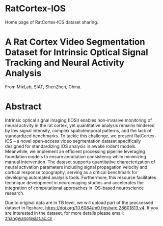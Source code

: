 # RatCortex-IOS
Home page of RatCortex-IOS dataset sharing.

# A Rat Cortex Video Segmentation Dataset for Intrinsic Optical Signal Tracking and Neural Activity Analysis
From MixLab, SIAT, ShenZhen, China.

# Abstract
Intrinsic optical signal imaging (IOSI) enables non-invasive monitoring of neural activity in the rat cortex, yet quantitative analysis remains hindered by low signal intensity, complex spatiotemporal patterns, and the lack of standardized benchmarks. To tackle this challenge, we present RatCortex-IOS – a novel open-access video segmentation dataset specifically designed for standardizing IOS analysis in awake rodent models. Meanwhile, we implement an efficient processing pipeline leveraging foundation models to ensure annotation consistency while minimizing manual intervention. The dataset supports quantitative characterization of neural activation parameters including signal propagation velocity and cortical response topography, serving as a critical benchmark for developing automated analysis tools. Furthermore, this resource facilitates technique development in neuroimaging studies and accelerates the integration of computational approaches in IOS-based neuroscience research.

Due to original data are in TB level, we will upload part of the proccessed dataset in figshare, https://doi.org/10.6084/m9.figshare.28601813.v4.
If you are interested in the dataset, for more details please email: zhangwang@siat.ac.cn .
